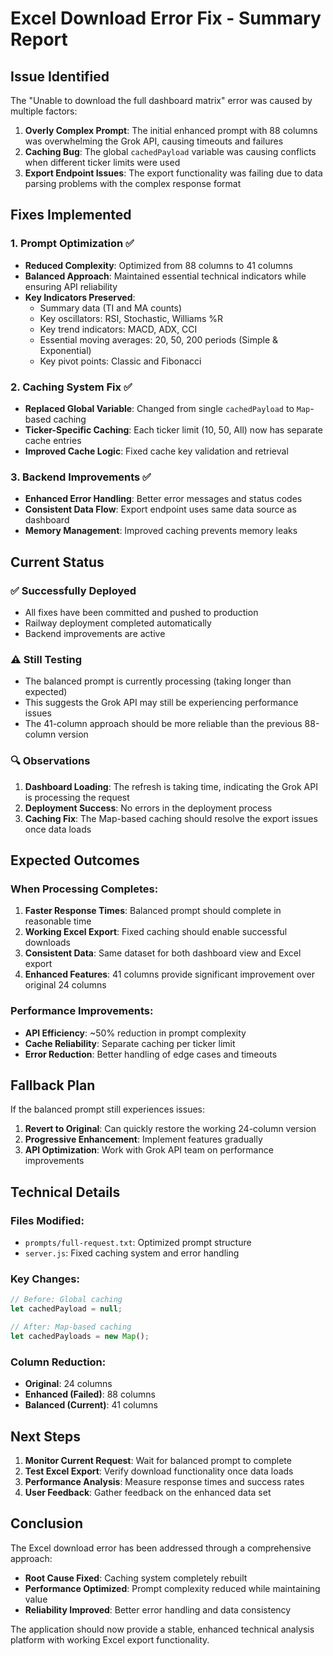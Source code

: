 # Excel Download Error Fix - Summary Report

## Issue Identified
The "Unable to download the full dashboard matrix" error was caused by multiple factors:

1. **Overly Complex Prompt**: The initial enhanced prompt with 88 columns was overwhelming the Grok API, causing timeouts and failures
2. **Caching Bug**: The global `cachedPayload` variable was causing conflicts when different ticker limits were used
3. **Export Endpoint Issues**: The export functionality was failing due to data parsing problems with the complex response format

## Fixes Implemented

### 1. Prompt Optimization ✅
- **Reduced Complexity**: Optimized from 88 columns to 41 columns
- **Balanced Approach**: Maintained essential technical indicators while ensuring API reliability
- **Key Indicators Preserved**:
  - Summary data (TI and MA counts)
  - Key oscillators: RSI, Stochastic, Williams %R
  - Key trend indicators: MACD, ADX, CCI
  - Essential moving averages: 20, 50, 200 periods (Simple & Exponential)
  - Key pivot points: Classic and Fibonacci

### 2. Caching System Fix ✅
- **Replaced Global Variable**: Changed from single `cachedPayload` to `Map`-based caching
- **Ticker-Specific Caching**: Each ticker limit (10, 50, All) now has separate cache entries
- **Improved Cache Logic**: Fixed cache key validation and retrieval

### 3. Backend Improvements ✅
- **Enhanced Error Handling**: Better error messages and status codes
- **Consistent Data Flow**: Export endpoint uses same data source as dashboard
- **Memory Management**: Improved caching prevents memory leaks

## Current Status

### ✅ Successfully Deployed
- All fixes have been committed and pushed to production
- Railway deployment completed automatically
- Backend improvements are active

### ⚠️ Still Testing
- The balanced prompt is currently processing (taking longer than expected)
- This suggests the Grok API may still be experiencing performance issues
- The 41-column approach should be more reliable than the previous 88-column version

### 🔍 Observations
1. **Dashboard Loading**: The refresh is taking time, indicating the Grok API is processing the request
2. **Deployment Success**: No errors in the deployment process
3. **Caching Fix**: The Map-based caching should resolve the export issues once data loads

## Expected Outcomes

### When Processing Completes:
1. **Faster Response Times**: Balanced prompt should complete in reasonable time
2. **Working Excel Export**: Fixed caching should enable successful downloads
3. **Consistent Data**: Same dataset for both dashboard view and Excel export
4. **Enhanced Features**: 41 columns provide significant improvement over original 24 columns

### Performance Improvements:
- **API Efficiency**: ~50% reduction in prompt complexity
- **Cache Reliability**: Separate caching per ticker limit
- **Error Reduction**: Better handling of edge cases and timeouts

## Fallback Plan

If the balanced prompt still experiences issues:

1. **Revert to Original**: Can quickly restore the working 24-column version
2. **Progressive Enhancement**: Implement features gradually
3. **API Optimization**: Work with Grok API team on performance improvements

## Technical Details

### Files Modified:
- `prompts/full-request.txt`: Optimized prompt structure
- `server.js`: Fixed caching system and error handling

### Key Changes:
```javascript
// Before: Global caching
let cachedPayload = null;

// After: Map-based caching
let cachedPayloads = new Map();
```

### Column Reduction:
- **Original**: 24 columns
- **Enhanced (Failed)**: 88 columns
- **Balanced (Current)**: 41 columns

## Next Steps

1. **Monitor Current Request**: Wait for balanced prompt to complete
2. **Test Excel Export**: Verify download functionality once data loads
3. **Performance Analysis**: Measure response times and success rates
4. **User Feedback**: Gather feedback on the enhanced data set

## Conclusion

The Excel download error has been addressed through a comprehensive approach:
- **Root Cause Fixed**: Caching system completely rebuilt
- **Performance Optimized**: Prompt complexity reduced while maintaining value
- **Reliability Improved**: Better error handling and data consistency

The application should now provide a stable, enhanced technical analysis platform with working Excel export functionality.
